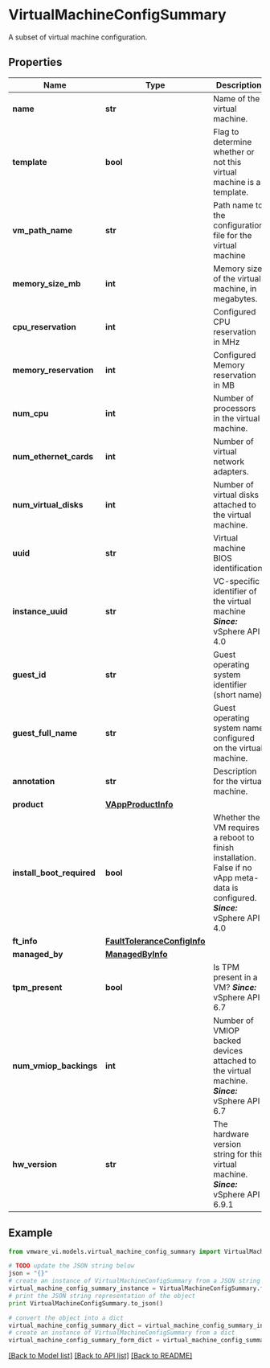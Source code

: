 # VirtualMachineConfigSummary

A subset of virtual machine configuration. 

## Properties
Name | Type | Description | Notes
------------ | ------------- | ------------- | -------------
**name** | **str** | Name of the virtual machine.  | 
**template** | **bool** | Flag to determine whether or not this virtual machine is a template.  | 
**vm_path_name** | **str** | Path name to the configuration file for the virtual machine  | 
**memory_size_mb** | **int** | Memory size of the virtual machine, in megabytes.  | [optional] 
**cpu_reservation** | **int** | Configured CPU reservation in MHz  | [optional] 
**memory_reservation** | **int** | Configured Memory reservation in MB  | [optional] 
**num_cpu** | **int** | Number of processors in the virtual machine.  | [optional] 
**num_ethernet_cards** | **int** | Number of virtual network adapters.  | [optional] 
**num_virtual_disks** | **int** | Number of virtual disks attached to the virtual machine.  | [optional] 
**uuid** | **str** | Virtual machine BIOS identification.  | [optional] 
**instance_uuid** | **str** | VC-specific identifier of the virtual machine  ***Since:*** vSphere API 4.0  | [optional] 
**guest_id** | **str** | Guest operating system identifier (short name).  | [optional] 
**guest_full_name** | **str** | Guest operating system name configured on the virtual machine.  | [optional] 
**annotation** | **str** | Description for the virtual machine.  | [optional] 
**product** | [**VAppProductInfo**](VAppProductInfo.md) |  | [optional] 
**install_boot_required** | **bool** | Whether the VM requires a reboot to finish installation.  False if no vApp meta-data is configured.  ***Since:*** vSphere API 4.0  | [optional] 
**ft_info** | [**FaultToleranceConfigInfo**](FaultToleranceConfigInfo.md) |  | [optional] 
**managed_by** | [**ManagedByInfo**](ManagedByInfo.md) |  | [optional] 
**tpm_present** | **bool** | Is TPM present in a VM?  ***Since:*** vSphere API 6.7  | [optional] 
**num_vmiop_backings** | **int** | Number of VMIOP backed devices attached to the virtual machine.  ***Since:*** vSphere API 6.7  | [optional] 
**hw_version** | **str** | The hardware version string for this virtual machine.  ***Since:*** vSphere API 6.9.1  | [optional] 

## Example

```python
from vmware_vi.models.virtual_machine_config_summary import VirtualMachineConfigSummary

# TODO update the JSON string below
json = "{}"
# create an instance of VirtualMachineConfigSummary from a JSON string
virtual_machine_config_summary_instance = VirtualMachineConfigSummary.from_json(json)
# print the JSON string representation of the object
print VirtualMachineConfigSummary.to_json()

# convert the object into a dict
virtual_machine_config_summary_dict = virtual_machine_config_summary_instance.to_dict()
# create an instance of VirtualMachineConfigSummary from a dict
virtual_machine_config_summary_form_dict = virtual_machine_config_summary.from_dict(virtual_machine_config_summary_dict)
```
[[Back to Model list]](../README.md#documentation-for-models) [[Back to API list]](../README.md#documentation-for-api-endpoints) [[Back to README]](../README.md)


